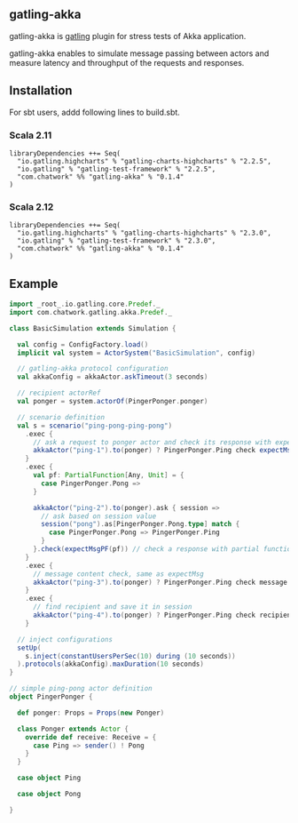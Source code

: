 gatling-akka
--------------

gatling-akka is [gatling](https://github.com/gatling/gatling) plugin for stress tests of Akka application.

gatling-akka enables to simulate message passing between actors and measure latency and throughput of the requests and responses.

## Installation

For sbt users, addd following lines to build.sbt.

### Scala 2.11

```
libraryDependencies ++= Seq(
  "io.gatling.highcharts" % "gatling-charts-highcharts" % "2.2.5",
  "io.gatling" % "gatling-test-framework" % "2.2.5",
  "com.chatwork" %% "gatling-akka" % "0.1.4"
)
```

### Scala 2.12

```
libraryDependencies ++= Seq(
  "io.gatling.highcharts" % "gatling-charts-highcharts" % "2.3.0",
  "io.gatling" % "gatling-test-framework" % "2.3.0",
  "com.chatwork" %% "gatling-akka" % "0.1.4"
)
```

## Example

```scala
import _root_.io.gatling.core.Predef._
import com.chatwork.gatling.akka.Predef._

class BasicSimulation extends Simulation {

  val config = ConfigFactory.load()
  implicit val system = ActorSystem("BasicSimulation", config)

  // gatling-akka protocol configuration
  val akkaConfig = akkaActor.askTimeout(3 seconds)

  // recipient actorRef
  val ponger = system.actorOf(PingerPonger.ponger)

  // scenario definition
  val s = scenario("ping-pong-ping-pong")
    .exec {
      // ask a request to ponger actor and check its response with expectMsg and then save it in session if the check passes
      akkaActor("ping-1").to(ponger) ? PingerPonger.Ping check expectMsg(PingerPonger.Pong).saveAs("pong")
    }
    .exec {
      val pf: PartialFunction[Any, Unit] = {
        case PingerPonger.Pong =>
      }

      akkaActor("ping-2").to(ponger).ask { session =>
        // ask based on session value
        session("pong").as[PingerPonger.Pong.type] match {
          case PingerPonger.Pong => PingerPonger.Ping
        }
      }.check(expectMsgPF(pf)) // check a response with partial function with expectMsgPF
    }
    .exec {
      // message content check, same as expectMsg
      akkaActor("ping-3").to(ponger) ? PingerPonger.Ping check message.is(PingerPonger.Pong)
    }
    .exec {
      // find recipient and save it in session
      akkaActor("ping-4").to(ponger) ? PingerPonger.Ping check recipient.find.exists.saveAs("recipient")
    }

  // inject configurations
  setUp(
    s.inject(constantUsersPerSec(10) during (10 seconds))
  ).protocols(akkaConfig).maxDuration(10 seconds)
}

// simple ping-pong actor definition
object PingerPonger {

  def ponger: Props = Props(new Ponger)

  class Ponger extends Actor {
    override def receive: Receive = {
      case Ping => sender() ! Pong
    }
  }

  case object Ping

  case object Pong

}
```
